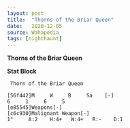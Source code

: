 ```yaml
---
layout: post
title:  "Thorns of the Briar Queen"
date:   2020-12-05
source: Wahapedia
tags: [nighthaunt]
---
```


**Thorns of the Briar Queen**

**Stat Block**
```
 Thorn of the Briar Queen
```

```
[56f442]M     W     B     Sa    [-]
6     1     6     5     
[e85545]Weapons[-]
[c6c930]Malignant Weapon[-]
1"     A:2    H:4+   W:4+   R:-    D:1   
```


